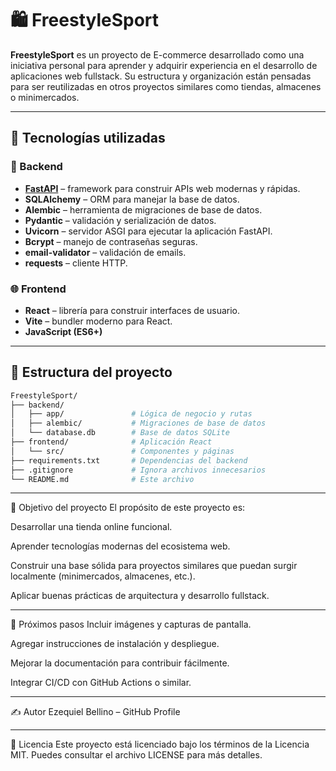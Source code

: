 # 🛍️ FreestyleSport

**FreestyleSport** es un proyecto de E-commerce desarrollado como una iniciativa personal para aprender y adquirir experiencia en el desarrollo de aplicaciones web fullstack. Su estructura y organización están pensadas para ser reutilizadas en otros proyectos similares como tiendas, almacenes o minimercados.

---

## 🚀 Tecnologías utilizadas

### 🔧 Backend
- **[FastAPI](https://fastapi.tiangolo.com/)** – framework para construir APIs web modernas y rápidas.
- **SQLAlchemy** – ORM para manejar la base de datos.
- **Alembic** – herramienta de migraciones de base de datos.
- **Pydantic** – validación y serialización de datos.
- **Uvicorn** – servidor ASGI para ejecutar la aplicación FastAPI.
- **Bcrypt** – manejo de contraseñas seguras.
- **email-validator** – validación de emails.
- **requests** – cliente HTTP.

### 🌐 Frontend
- **React** – librería para construir interfaces de usuario.
- **Vite** – bundler moderno para React.
- **JavaScript (ES6+)**

---

## 📁 Estructura del proyecto

```bash
FreestyleSport/
├── backend/
│   ├── app/               # Lógica de negocio y rutas
│   ├── alembic/           # Migraciones de base de datos
│   └── database.db        # Base de datos SQLite
├── frontend/              # Aplicación React
│   └── src/               # Componentes y páginas
├── requirements.txt       # Dependencias del backend
├── .gitignore             # Ignora archivos innecesarios
└── README.md              # Este archivo

```

---

🧠 Objetivo del proyecto
El propósito de este proyecto es:

Desarrollar una tienda online funcional.

Aprender tecnologías modernas del ecosistema web.

Construir una base sólida para proyectos similares que puedan surgir localmente (minimercados, almacenes, etc.).

Aplicar buenas prácticas de arquitectura y desarrollo fullstack.

---

🔄 Próximos pasos
Incluir imágenes y capturas de pantalla.

Agregar instrucciones de instalación y despliegue.

Mejorar la documentación para contribuir fácilmente.

Integrar CI/CD con GitHub Actions o similar.

---

✍️ Autor
Ezequiel Bellino – GitHub Profile

---

📄 Licencia
Este proyecto está licenciado bajo los términos de la Licencia MIT. Puedes consultar el archivo LICENSE para más detalles.
